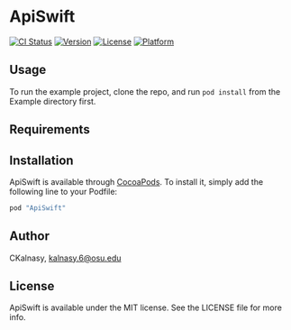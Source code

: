 # ApiSwift

[![CI Status](http://img.shields.io/travis/CKalnasy/ApiSwift.svg?style=flat)](https://travis-ci.org/CKalnasy/ApiSwift)
[![Version](https://img.shields.io/cocoapods/v/ApiSwift.svg?style=flat)](http://cocoapods.org/pods/ApiSwift)
[![License](https://img.shields.io/cocoapods/l/ApiSwift.svg?style=flat)](http://cocoapods.org/pods/ApiSwift)
[![Platform](https://img.shields.io/cocoapods/p/ApiSwift.svg?style=flat)](http://cocoapods.org/pods/ApiSwift)

## Usage

To run the example project, clone the repo, and run `pod install` from the Example directory first.

## Requirements

## Installation

ApiSwift is available through [CocoaPods](http://cocoapods.org). To install
it, simply add the following line to your Podfile:

```ruby
pod "ApiSwift"
```

## Author

CKalnasy, kalnasy.6@osu.edu

## License

ApiSwift is available under the MIT license. See the LICENSE file for more info.
